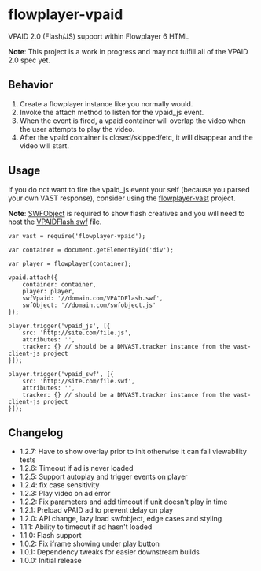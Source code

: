# flowplayer-vpaid
VPAID 2.0 (Flash/JS) support within Flowplayer 6 HTML

**Note**: This project is a work in progress and may not fulfill all of the VPAID 2.0 spec yet.

## Behavior

1. Create a flowplayer instance like you normally would.
2. Invoke the attach method to listen for the vpaid_js event.
3. When the event is fired, a vpaid container will overlap the video when the user attempts to play the video.
4. After the vpaid container is closed/skipped/etc, it will disappear and the video will start.

## Usage

If you do not want to fire the vpaid_js event your self (because you parsed your own VAST response), consider using the [flowplayer-vast](https://github.com/mantisadnetwork/flowplayer-vast) project.

**Note**: [SWFObject](https://github.com/swfobject/swfobject/blob/master/swfobject/swfobject.js) is required to show flash creatives and you will need to host the [VPAIDFlash.swf](https://github.com/MailOnline/VPAIDFLASHClient/blob/master/bin/VPAIDFlash.swf) file.

```
var vast = require('flowplayer-vpaid');

var container = document.getElementById('div');

var player = flowplayer(container);

vpaid.attach({
    container: container,
    player: player,
    swfVpaid: '//domain.com/VPAIDFlash.swf',
    swfObject: '//domain.com/swfobject.js'
});

player.trigger('vpaid_js', [{
    src: 'http://site.com/file.js',
    attributes: '',
    tracker: {} // should be a DMVAST.tracker instance from the vast-client-js project
}]);

player.trigger('vpaid_swf', [{
    src: 'http://site.com/file.swf',
    attributes: '',
    tracker: {} // should be a DMVAST.tracker instance from the vast-client-js project
}]);
```

## Changelog

* 1.2.7: Have to show overlay prior to init otherwise it can fail viewability tests
* 1.2.6: Timeout if ad is never loaded
* 1.2.5: Support autoplay and trigger events on player
* 1.2.4: fix case sensitivity
* 1.2.3: Play video on ad error
* 1.2.2: Fix parameters and add timeout if unit doesn't play in time
* 1.2.1: Preload vPAID ad to prevent delay on play
* 1.2.0: API change, lazy load swfobject, edge cases and styling
* 1.1.1: Ability to timeout if ad hasn't loaded
* 1.1.0: Flash support
* 1.0.2: Fix iframe showing under play button
* 1.0.1: Dependency tweaks for easier downstream builds
* 1.0.0: Initial release